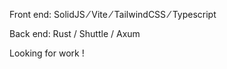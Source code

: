 Front end: SolidJS  ⁄ Vite ⁄ TailwindCSS ⁄ Typescript

Back end: Rust / Shuttle / Axum

Looking for work !
